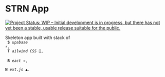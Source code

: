 # STRN App

[![Project Status: WIP – Initial development is in progress, but there has not yet been a stable, usable release suitable for the public.](https://www.repostatus.org/badges/latest/wip.svg)](https://www.repostatus.org/#wip)

Skeleton app built with stack of
<br/><code>
<b>S</b> <i>upabase</i> <b>⚡</b>,
</code>
<br/><code>
<b>T</b> <i>ailwind CSS</i> <b>💨</b>,
</code>
<br/><code>
<b>R</b> <i>eact</i> <b>⚛</b>,
</code>
<br/><code>
<b>N</b> <i>ext.js</i> <b>▲</b>.
</code>
